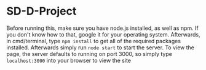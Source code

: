 # SD-D-Project
Before running this, make sure you have node.js installed, as well as npm. If
you don't know how to that, google it for your operating system. Afterwards,
in cmd/terminal, type
`npm install`
to get all of the required packages installed. Afterwards simply run
`node start` to start the server. To view the page, the server defaults to
running on port 3000, so simply type
`localhost:3000`
into your browser to view the site
